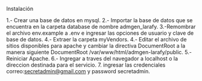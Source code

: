 Instalación

1.- Crear una base de datos en mysql.
2.- Importar la base de datos que se encuentra en la carpeta database de nombre admgen_larafy.
3.-Remombrar el archivo env.example a .env e ingresar las opciones de usuario y clave de base de datos.
4.- Extraer la carpeta myVendors.
4.- Editar el archivo de sitios disponibles para apache y cambiar la directiva DocumentRoot a la manera siguiente DocumentRoot /var/www/html/admgen-larafy/public.
5.- Reiniciar Apache.
6.- Ingregar a traves del navegador a localhost o la direccion destinada para el servicio.
7. ingresar las credenciales correo:secretadmin@gmail.com y password secretadmin.

